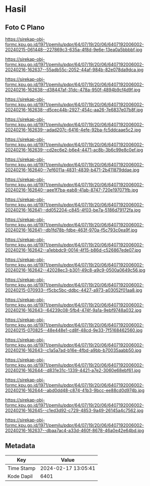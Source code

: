 # Hasil

## Foto C Plano

https://sirekap-obj-formc.kpu.go.id/1971/pemilu/pdpr/64/07/19/20/06/6407192006002-20240215-061448--227869c3-635a-4f8d-9e6e-13ea0a5bbbbf.jpg

https://sirekap-obj-formc.kpu.go.id/1971/pemilu/pdpr/64/07/19/20/06/6407192006002-20240216-162637--55adb55c-2052-44af-984b-82e078da9dca.jpg

https://sirekap-obj-formc.kpu.go.id/1971/pemilu/pdpr/64/07/19/20/06/6407192006002-20240216-162638--d38447af-31dc-478a-950f-4894b9cf4d9f.jpg

https://sirekap-obj-formc.kpu.go.id/1971/pemilu/pdpr/64/07/19/20/06/6407192006002-20240216-162638--d5cec44b-2927-454c-aa26-7e6837e07b8f.jpg

https://sirekap-obj-formc.kpu.go.id/1971/pemilu/pdpr/64/07/19/20/06/6407192006002-20240216-162639--adad207c-6416-4efe-92ba-fc5ddcaae5c2.jpg

https://sirekap-obj-formc.kpu.go.id/1971/pemilu/pdpr/64/07/19/20/06/6407192006002-20240216-162639--cd2ec6e2-b6e4-4471-ac8b-3b6c99e8c0ef.jpg

https://sirekap-obj-formc.kpu.go.id/1971/pemilu/pdpr/64/07/19/20/06/6407192006002-20240216-162640--7ef6011a-4831-4839-b471-2b411879ddae.jpg

https://sirekap-obj-formc.kpu.go.id/1971/pemilu/pdpr/64/07/19/20/06/6407192006002-20240216-162640--aee1f7ba-eab8-41ab-8747-720e197071fb.jpg

https://sirekap-obj-formc.kpu.go.id/1971/pemilu/pdpr/64/07/19/20/06/6407192006002-20240216-162641--dd052204-c845-4f03-be7a-5186d79172fa.jpg

https://sirekap-obj-formc.kpu.go.id/1971/pemilu/pdpr/64/07/19/20/06/6407192006002-20240216-162641--db1fd78b-fdbe-463f-970a-f5c793c0ea9f.jpg

https://sirekap-obj-formc.kpu.go.id/1971/pemilu/pdpr/64/07/19/20/06/6407192006002-20240216-162642--a1ebbdc9-0014-4f15-b86d-c526867ede07.jpg

https://sirekap-obj-formc.kpu.go.id/1971/pemilu/pdpr/64/07/19/20/06/6407192006002-20240216-162642--42028ec3-b301-49c8-a9c9-0500a0649c56.jpg

https://sirekap-obj-formc.kpu.go.id/1971/pemilu/pdpr/64/07/19/20/06/6407192006002-20240215-070933--f5cbc5bc-ddbc-4427-a973-a03052f01aa8.jpg

https://sirekap-obj-formc.kpu.go.id/1971/pemilu/pdpr/64/07/19/20/06/6407192006002-20240216-162643--64239c08-5fb4-474f-9a1a-9ebf9748a032.jpg

https://sirekap-obj-formc.kpu.go.id/1971/pemilu/pdpr/64/07/19/20/06/6407192006002-20240215-070825--48e448e1-cd8f-48cd-9e33-7f5168462560.jpg

https://sirekap-obj-formc.kpu.go.id/1971/pemilu/pdpr/64/07/19/20/06/6407192006002-20240216-162643--c1a5a7ad-b16e-4fbd-a9bb-b70035aabb50.jpg

https://sirekap-obj-formc.kpu.go.id/1971/pemilu/pdpr/64/07/19/20/06/6407192006002-20240216-162644--d831e31c-1339-4421-a7e2-3060e68ebf61.jpg

https://sirekap-obj-formc.kpu.go.id/1971/pemilu/pdpr/64/07/19/20/06/6407192006002-20240216-162644--abd0dd48-c874-41b3-9bcc-ee88cd0d974b.jpg

https://sirekap-obj-formc.kpu.go.id/1971/pemilu/pdpr/64/07/19/20/06/6407192006002-20240216-162645--c1ed3d92-c729-4853-9a49-26145a4c7562.jpg

https://sirekap-obj-formc.kpu.go.id/1971/pemilu/pdpr/64/07/19/20/06/6407192006002-20240216-162637--dbaa7ac4-a33d-460f-8678-46a0e42e64bd.jpg


## Metadata

| Key        | Value               |
| ---------- | ------------------- |
| Time Stamp | 2024-02-17 13:05:41 |
| Kode Dapil | 6401                |



